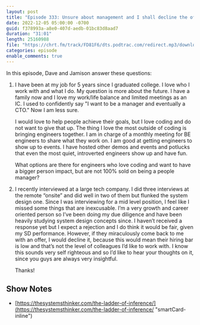 ```yaml
---
layout: post
title: "Episode 333: Unsure about management and I shall decline the offer"
date: 2022-12-05 05:00:00 -0700
guid: f378993a-a8e0-407d-aedb-01bc83d8aad7
duration: "31:01"
length: 25160988
file: "https://chrt.fm/track/FD81F6/dts.podtrac.com/redirect.mp3/download.softskills.audio/sse-333.mp3"
categories: episode
enable_comments: true
---
```


In this episode, Dave and Jamison answer these questions:

1. I have been at my job for 5 years since I graduated college. I love who I work with and what I do. My question is more about the future. I have a family now and I love my work/life balance and limited meetings as an IC. I used to confidently say "I want to be a manager and eventually a CTO." Now I am less sure.
   
   I would love to help people achieve their goals, but I love coding and do not want to give that up. The thing I love the most outside of coding is bringing engineers together. I am in charge of a monthly meeting for BE engineers to share what they work on. I am good at getting engineers to show up to events. I have hosted other demos and events and potlucks that even the most quiet, introverted engineers show up and have fun.
   
   What options are there for engineers who love coding and want to have a bigger person impact, but are not 100% sold on being a people manager?

2. I recently interviewed at a large tech company. I did three interviews at the remote “onsite” and did well in two of them but flunked the system design one. Since I was interviewing for a mid level position, I feel like I missed some things that are inexcusable. I’m a very growth and career oriented person so I’ve been doing my due diligence and have been heavily studying system design concepts since. I haven’t received a response yet but I expect a rejection and I do think it would be fair, given my SD performance. However, if they miraculously come back to me with an offer, I would decline it, because this would mean their hiring bar is low and that’s not the level of colleagues I’d like to work with. I know this sounds very self righteous and so I’d like to hear your thoughts on it, since you guys are always very insightful.
   
   Thanks!

## Show Notes
- [https://thesystemsthinker.com/the-ladder-of-inference/](https://thesystemsthinker.com/the-ladder-of-inference/ "smartCard-inline")

‌
